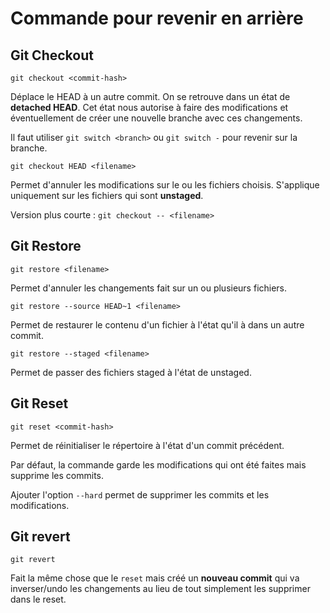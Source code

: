 # Commande pour revenir en arrière
## Git Checkout
```
git checkout <commit-hash>
```
Déplace le HEAD à un autre commit. On se retrouve dans un état de **detached HEAD**. Cet état nous autorise à faire des modifications et éventuellement de créer une nouvelle branche avec ces changements.

Il faut utiliser ``git switch <branch>`` ou ``git switch -`` pour revenir sur la branche.


```
git checkout HEAD <filename>
```
Permet d'annuler les modifications sur le ou les fichiers choisis. S'applique uniquement sur les fichiers qui sont **unstaged**.

Version plus courte : ``git checkout -- <filename>``

## Git Restore
```
git restore <filename>
```
Permet d'annuler les changements fait sur un ou plusieurs fichiers.

```
git restore --source HEAD~1 <filename>
```
Permet de restaurer le contenu d'un fichier à l'état qu'il à dans un autre commit.

```
git restore --staged <filename>
```
Permet de passer des fichiers staged à l'état de unstaged.

## Git Reset
```
git reset <commit-hash>
```
Permet de réinitialiser le répertoire à l'état d'un commit précédent.

Par défaut, la commande garde les modifications qui ont été faites mais supprime les commits.

Ajouter l'option ``--hard`` permet de supprimer les commits et les modifications.

## Git revert
```
git revert
```
Fait la même chose que le ``reset`` mais créé un **nouveau commit** qui va inverser/undo les changements au lieu de tout simplement les supprimer dans le reset.